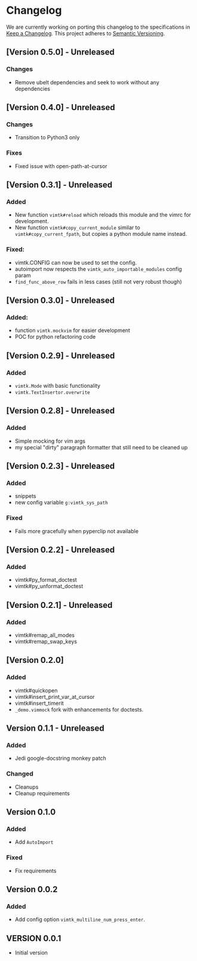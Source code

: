 # Changelog

We are currently working on porting this changelog to the specifications in
[Keep a Changelog](https://keepachangelog.com/en/1.0.0/).
This project adheres to [Semantic Versioning](https://semver.org/spec/v2.0.0.html).


## [Version 0.5.0] - Unreleased

### Changes
* Remove ubelt dependencies and seek to work without any dependencies


## [Version 0.4.0] - Unreleased

### Changes
* Transition to Python3 only

### Fixes
* Fixed issue with open-path-at-cursor


## [Version 0.3.1] - Unreleased

### Added

* New function `vimtk#reload` which reloads this module and the vimrc for development.
* New function `vimtk#copy_current_module` similar to
  `vimtk#copy_current_fpath`, but copies a python module name instead.

### Fixed:

* vimtk.CONFIG can now be used to set the config.
* autoimport now respects the `vimtk_auto_importable_modules` config param
* `find_func_above_row` fails in less cases (still not very robust though)


## [Version 0.3.0] - Unreleased

### Added:

* function `vimtk.mockvim` for easier development
* POC for python refactoring code


## [Version 0.2.9] - Unreleased

### Added 
* `vimtk.Mode` with basic functionality
* `vimtk.TextInsertor.overwrite` 

## [Version 0.2.8] - Unreleased

### Added 
* Simple mocking for vim args
* my special "dirty" paragraph formatter that still need to be cleaned up


## [Version 0.2.3] - Unreleased

### Added 
* snippets
* new config variable `g:vimtk_sys_path`

### Fixed
* Fails more gracefully when pyperclip not available 


## [Version 0.2.2] - Unreleased

### Added 
* vimtk#py_format_doctest
* vimtk#py_unformat_doctest

## [Version 0.2.1] - Unreleased

### Added 
* vimtk#remap_all_modes
* vimtk#remap_swap_keys


## [Version 0.2.0] 

### Added 
* vimtk#quickopen
* vimtk#insert_print_var_at_cursor
* vimtk#insert_timerit
* `_demo.vimmock` fork with enhancements for doctests.


## Version 0.1.1 - Unreleased

### Added
* Jedi google-docstring monkey patch


### Changed
* Cleanups
* Cleanup requirements


## Version 0.1.0

### Added
* Add `AutoImport`

### Fixed
* Fix requirements


## Version 0.0.2

### Added
* Add config option `vimtk_multiline_num_press_enter`.


## VERSION 0.0.1

* Initial version
